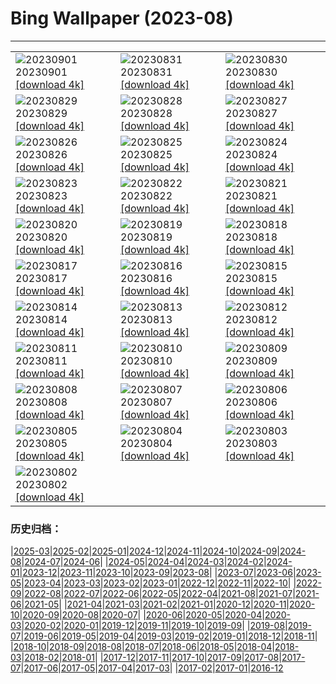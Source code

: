 # Bing Wallpaper (2023-08)
**************

<table><tr><td><img src="https://www.bing.com/th?id=OHR.Fawn_JA-JP8985470231_1920x1080.jpg" alt="20230901"> 20230901 <a href="https://www.bing.com/th?id=OHR.Fawn_JA-JP8985470231_UHD.jpg">[download 4k]</a></td><td><img src="https://www.bing.com/th?id=OHR.IronwoodCactus_JA-JP8293481561_1920x1080.jpg" alt="20230831"> 20230831 <a href="https://www.bing.com/th?id=OHR.IronwoodCactus_JA-JP8293481561_UHD.jpg">[download 4k]</a></td><td><img src="https://www.bing.com/th?id=OHR.NingalooShark_JA-JP8020672335_1920x1080.jpg" alt="20230830"> 20230830 <a href="https://www.bing.com/th?id=OHR.NingalooShark_JA-JP8020672335_UHD.jpg">[download 4k]</a></td></tr><tr><td><img src="https://www.bing.com/th?id=OHR.MarathonMedoc_JA-JP0395843835_1920x1080.jpg" alt="20230829"> 20230829 <a href="https://www.bing.com/th?id=OHR.MarathonMedoc_JA-JP0395843835_UHD.jpg">[download 4k]</a></td><td><img src="https://www.bing.com/th?id=OHR.DubrovnikHarbor_JA-JP7478363701_1920x1080.jpg" alt="20230828"> 20230828 <a href="https://www.bing.com/th?id=OHR.DubrovnikHarbor_JA-JP7478363701_UHD.jpg">[download 4k]</a></td><td><img src="https://www.bing.com/th?id=OHR.JejuIsland_JA-JP7046094436_1920x1080.jpg" alt="20230827"> 20230827 <a href="https://www.bing.com/th?id=OHR.JejuIsland_JA-JP7046094436_UHD.jpg">[download 4k]</a></td></tr><tr><td><img src="https://www.bing.com/th?id=OHR.Fireworks2023_JA-JP6750105945_1920x1080.jpg" alt="20230826"> 20230826 <a href="https://www.bing.com/th?id=OHR.Fireworks2023_JA-JP6750105945_UHD.jpg">[download 4k]</a></td><td><img src="https://www.bing.com/th?id=OHR.YellowstoneFalls_JA-JP6487978368_1920x1080.jpg" alt="20230825"> 20230825 <a href="https://www.bing.com/th?id=OHR.YellowstoneFalls_JA-JP6487978368_UHD.jpg">[download 4k]</a></td><td><img src="https://www.bing.com/th?id=OHR.SharkFinCove_JA-JP4634646966_1920x1080.jpg" alt="20230824"> 20230824 <a href="https://www.bing.com/th?id=OHR.SharkFinCove_JA-JP4634646966_UHD.jpg">[download 4k]</a></td></tr><tr><td><img src="https://www.bing.com/th?id=OHR.SkogafossWaterfall_JA-JP3872290062_1920x1080.jpg" alt="20230823"> 20230823 <a href="https://www.bing.com/th?id=OHR.SkogafossWaterfall_JA-JP3872290062_UHD.jpg">[download 4k]</a></td><td><img src="https://www.bing.com/th?id=OHR.TunisiaAmphitheatre_JA-JP3594728371_1920x1080.jpg" alt="20230822"> 20230822 <a href="https://www.bing.com/th?id=OHR.TunisiaAmphitheatre_JA-JP3594728371_UHD.jpg">[download 4k]</a></td><td><img src="https://www.bing.com/th?id=OHR.EmeraldLakeYukon_JA-JP3388151344_1920x1080.jpg" alt="20230821"> 20230821 <a href="https://www.bing.com/th?id=OHR.EmeraldLakeYukon_JA-JP3388151344_UHD.jpg">[download 4k]</a></td></tr><tr><td><img src="https://www.bing.com/th?id=OHR.StartPointLight_JA-JP3029099538_1920x1080.jpg" alt="20230820"> 20230820 <a href="https://www.bing.com/th?id=OHR.StartPointLight_JA-JP3029099538_UHD.jpg">[download 4k]</a></td><td><img src="https://www.bing.com/th?id=OHR.CameraSquirrel_JA-JP2800387213_1920x1080.jpg" alt="20230819"> 20230819 <a href="https://www.bing.com/th?id=OHR.CameraSquirrel_JA-JP2800387213_UHD.jpg">[download 4k]</a></td><td><img src="https://www.bing.com/th?id=OHR.AvatarMountain_JA-JP2526230045_1920x1080.jpg" alt="20230818"> 20230818 <a href="https://www.bing.com/th?id=OHR.AvatarMountain_JA-JP2526230045_UHD.jpg">[download 4k]</a></td></tr><tr><td><img src="https://www.bing.com/th?id=OHR.GrasslandsNationalParkSaskachewan_JA-JP3274643778_1920x1080.jpg" alt="20230817"> 20230817 <a href="https://www.bing.com/th?id=OHR.GrasslandsNationalParkSaskachewan_JA-JP3274643778_UHD.jpg">[download 4k]</a></td><td><img src="https://www.bing.com/th?id=OHR.GozanOkuribi2023_JA-JP6571429669_1920x1080.jpg" alt="20230816"> 20230816 <a href="https://www.bing.com/th?id=OHR.GozanOkuribi2023_JA-JP6571429669_UHD.jpg">[download 4k]</a></td><td><img src="https://www.bing.com/th?id=OHR.TaorminaSquare_JA-JP1602272680_1920x1080.jpg" alt="20230815"> 20230815 <a href="https://www.bing.com/th?id=OHR.TaorminaSquare_JA-JP1602272680_UHD.jpg">[download 4k]</a></td></tr><tr><td><img src="https://www.bing.com/th?id=OHR.KeyWestBridge_JA-JP1406003340_1920x1080.jpg" alt="20230814"> 20230814 <a href="https://www.bing.com/th?id=OHR.KeyWestBridge_JA-JP1406003340_UHD.jpg">[download 4k]</a></td><td><img src="https://www.bing.com/th?id=OHR.PerseidsOregon_JA-JP1202556459_1920x1080.jpg" alt="20230813"> 20230813 <a href="https://www.bing.com/th?id=OHR.PerseidsOregon_JA-JP1202556459_UHD.jpg">[download 4k]</a></td><td><img src="https://www.bing.com/th?id=OHR.ThreeElephants_JA-JP2478000668_1920x1080.jpg" alt="20230812"> 20230812 <a href="https://www.bing.com/th?id=OHR.ThreeElephants_JA-JP2478000668_UHD.jpg">[download 4k]</a></td></tr><tr><td><img src="https://www.bing.com/th?id=OHR.MountainDay2023_JA-JP1098960867_1920x1080.jpg" alt="20230811"> 20230811 <a href="https://www.bing.com/th?id=OHR.MountainDay2023_JA-JP1098960867_UHD.jpg">[download 4k]</a></td><td><img src="https://www.bing.com/th?id=OHR.WorldLionDay_JA-JP2089324096_1920x1080.jpg" alt="20230810"> 20230810 <a href="https://www.bing.com/th?id=OHR.WorldLionDay_JA-JP2089324096_UHD.jpg">[download 4k]</a></td><td><img src="https://www.bing.com/th?id=OHR.BathurstArt_JA-JP1737755187_1920x1080.jpg" alt="20230809"> 20230809 <a href="https://www.bing.com/th?id=OHR.BathurstArt_JA-JP1737755187_UHD.jpg">[download 4k]</a></td></tr><tr><td><img src="https://www.bing.com/th?id=OHR.InfinityTaipei_JA-JP1456482125_1920x1080.jpg" alt="20230808"> 20230808 <a href="https://www.bing.com/th?id=OHR.InfinityTaipei_JA-JP1456482125_UHD.jpg">[download 4k]</a></td><td><img src="https://www.bing.com/th?id=OHR.BodieNC_JA-JP1160561099_1920x1080.jpg" alt="20230807"> 20230807 <a href="https://www.bing.com/th?id=OHR.BodieNC_JA-JP1160561099_UHD.jpg">[download 4k]</a></td><td><img src="https://www.bing.com/th?id=OHR.HiroshimaPeace2023_JA-JP0775364620_1920x1080.jpg" alt="20230806"> 20230806 <a href="https://www.bing.com/th?id=OHR.HiroshimaPeace2023_JA-JP0775364620_UHD.jpg">[download 4k]</a></td></tr><tr><td><img src="https://www.bing.com/th?id=OHR.AtlanticPuffin_JA-JP0342843453_1920x1080.jpg" alt="20230805"> 20230805 <a href="https://www.bing.com/th?id=OHR.AtlanticPuffin_JA-JP0342843453_UHD.jpg">[download 4k]</a></td><td><img src="https://www.bing.com/th?id=OHR.NaganoPond_JA-JP0131888809_1920x1080.jpg" alt="20230804"> 20230804 <a href="https://www.bing.com/th?id=OHR.NaganoPond_JA-JP0131888809_UHD.jpg">[download 4k]</a></td><td><img src="https://www.bing.com/th?id=OHR.ZelenciSprings_JA-JP9838460197_1920x1080.jpg" alt="20230803"> 20230803 <a href="https://www.bing.com/th?id=OHR.ZelenciSprings_JA-JP9838460197_UHD.jpg">[download 4k]</a></td></tr><tr><td><img src="https://www.bing.com/th?id=OHR.CapitolButte_JA-JP9625919986_1920x1080.jpg" alt="20230802"> 20230802 <a href="https://www.bing.com/th?id=OHR.CapitolButte_JA-JP9625919986_UHD.jpg">[download 4k]</a></td><td></td><td></td></tr></table>

### 历史归档：

|[2025-03](/../2025-03/2025-03.md)|[2025-02](/../2025-02/2025-02.md)|[2025-01](/../2025-01/2025-01.md)|[2024-12](/../2024-12/2024-12.md)|[2024-11](/../2024-11/2024-11.md)|[2024-10](/../2024-10/2024-10.md)|[2024-09](/../2024-09/2024-09.md)|[2024-08](/../2024-08/2024-08.md)|[2024-07](/../2024-07/2024-07.md)|[2024-06](/../2024-06/2024-06.md)|
|[2024-05](/../2024-05/2024-05.md)|[2024-04](/../2024-04/2024-04.md)|[2024-03](/../2024-03/2024-03.md)|[2024-02](/../2024-02/2024-02.md)|[2024-01](/../2024-01/2024-01.md)|[2023-12](/../2023-12/2023-12.md)|[2023-11](/../2023-11/2023-11.md)|[2023-10](/../2023-10/2023-10.md)|[2023-09](/../2023-09/2023-09.md)|[2023-08](/2023-08.md)|
|[2023-07](/../2023-07/2023-07.md)|[2023-06](/../2023-06/2023-06.md)|[2023-05](/../2023-05/2023-05.md)|[2023-04](/../2023-04/2023-04.md)|[2023-03](/../2023-03/2023-03.md)|[2023-02](/../2023-02/2023-02.md)|[2023-01](/../2023-01/2023-01.md)|[2022-12](/../2022-12/2022-12.md)|[2022-11](/../2022-11/2022-11.md)|[2022-10](/../2022-10/2022-10.md)|
|[2022-09](/../2022-09/2022-09.md)|[2022-08](/../2022-08/2022-08.md)|[2022-07](/../2022-07/2022-07.md)|[2022-06](/../2022-06/2022-06.md)|[2022-05](/../2022-05/2022-05.md)|[2022-04](/../2022-04/2022-04.md)|[2021-08](/../2021-08/2021-08.md)|[2021-07](/../2021-07/2021-07.md)|[2021-06](/../2021-06/2021-06.md)|[2021-05](/../2021-05/2021-05.md)|
|[2021-04](/../2021-04/2021-04.md)|[2021-03](/../2021-03/2021-03.md)|[2021-02](/../2021-02/2021-02.md)|[2021-01](/../2021-01/2021-01.md)|[2020-12](/../2020-12/2020-12.md)|[2020-11](/../2020-11/2020-11.md)|[2020-10](/../2020-10/2020-10.md)|[2020-09](/../2020-09/2020-09.md)|[2020-08](/../2020-08/2020-08.md)|[2020-07](/../2020-07/2020-07.md)|
|[2020-06](/../2020-06/2020-06.md)|[2020-05](/../2020-05/2020-05.md)|[2020-04](/../2020-04/2020-04.md)|[2020-03](/../2020-03/2020-03.md)|[2020-02](/../2020-02/2020-02.md)|[2020-01](/../2020-01/2020-01.md)|[2019-12](/../2019-12/2019-12.md)|[2019-11](/../2019-11/2019-11.md)|[2019-10](/../2019-10/2019-10.md)|[2019-09](/../2019-09/2019-09.md)|
|[2019-08](/../2019-08/2019-08.md)|[2019-07](/../2019-07/2019-07.md)|[2019-06](/../2019-06/2019-06.md)|[2019-05](/../2019-05/2019-05.md)|[2019-04](/../2019-04/2019-04.md)|[2019-03](/../2019-03/2019-03.md)|[2019-02](/../2019-02/2019-02.md)|[2019-01](/../2019-01/2019-01.md)|[2018-12](/../2018-12/2018-12.md)|[2018-11](/../2018-11/2018-11.md)|
|[2018-10](/../2018-10/2018-10.md)|[2018-09](/../2018-09/2018-09.md)|[2018-08](/../2018-08/2018-08.md)|[2018-07](/../2018-07/2018-07.md)|[2018-06](/../2018-06/2018-06.md)|[2018-05](/../2018-05/2018-05.md)|[2018-04](/../2018-04/2018-04.md)|[2018-03](/../2018-03/2018-03.md)|[2018-02](/../2018-02/2018-02.md)|[2018-01](/../2018-01/2018-01.md)|
|[2017-12](/../2017-12/2017-12.md)|[2017-11](/../2017-11/2017-11.md)|[2017-10](/../2017-10/2017-10.md)|[2017-09](/../2017-09/2017-09.md)|[2017-08](/../2017-08/2017-08.md)|[2017-07](/../2017-07/2017-07.md)|[2017-06](/../2017-06/2017-06.md)|[2017-05](/../2017-05/2017-05.md)|[2017-04](/../2017-04/2017-04.md)|[2017-03](/../2017-03/2017-03.md)|
|[2017-02](/../2017-02/2017-02.md)|[2017-01](/../2017-01/2017-01.md)|[2016-12](/../2016-12/2016-12.md)